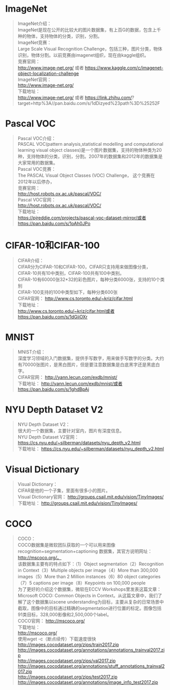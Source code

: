 # ImageNet
>ImageNet介绍：  
ImageNet是现在公开的比较大的图片数据集，有上百G的数据，包含上千种的物体，支持物体的分类，识别，分割。  
ImageNet竞赛：  
Large Scale Visual Recognition Challenge，包括三种，图片分类，物体识别，物体分割。以前竞赛由imagenet组织，现在由kaggle组织。  
竞赛官网：   
http://www.image-net.org/ 或者 https://www.kaggle.com/c/imagenet-object-localization-challenge  
ImageNet官网：	  
http://www.image-net.org/  
下载地址：	  
http://www.image-net.org/  或者 https://link.zhihu.com/?   target=http%3A//pan.baidu.com/s/1dDizyed%23path%3D%25252F   

# Pascal VOC
>Pascal VOC介绍：	  
PASCAL VOC(pattern analysis,statistical modelling and computational learning    visual object classes)是一个图片数据集，支持的物体种类为20种，支持物体的分类，识别，分割。2007年的数据集和2012年的数据集是大家常用的数据集。  
Pascal VOC竞赛：	   
The PASCAL Visual Object Classes (VOC) Challenge， 这个竞赛在2012年以后停办，  
竞赛官网：   
http://host.robots.ox.ac.uk/pascal/VOC/  
Pascal VOC官网：	   
http://host.robots.ox.ac.uk/pascal/VOC/   
下载地址：   
https://pjreddie.com/projects/pascal-voc-dataset-mirror/或者https://pan.baidu.com/s/1oAh0JPo   

# CIFAR-10和CIFAR-100
>CIFAR介绍：   
CIFAR分为CIFAR-10和CIFAR-100，CIFAR只支持用来做图像分类，CIFAR-10共有10中类别，CIFAR-100共有100中类别。   
CIFAR-10有60000张32*32的彩色图片，每种分类6000张，支持的10个类别   
CIFAR-100支持的100中类型如下，每种分类600张    
CIFAR官网：	http://www.cs.toronto.edu/~kriz/cifar.html   
下载地址：	   
http://www.cs.toronto.edu/~kriz/cifar.html或者https://pan.baidu.com/s/1dGiiOXr   

# MNIST
>MNIST介绍：   
深度学习领域的入门数据集，提供手写数字，用来做手写数字的分类。大约有70000张图片，是黑白图片，但是要注意数据集是白底黑字还是黑底白字。   
CIFAR官网：	http://yann.lecun.com/exdb/mnist/   
下载地址：	http://yann.lecun.com/exdb/mnist/或者https://pan.baidu.com/s/1ghdBpAj   

# NYU Depth Dataset V2
>NYU Depth Dataset V2：     
很大的一个数据集，主要针对室内，图片有深度信息。    
NYU Depth Dataset V2官网：	https://cs.nyu.edu/~silberman/datasets/nyu_depth_v2.html   
下载地址：	https://cs.nyu.edu/~silberman/datasets/nyu_depth_v2.html   

# Visual Dictionary
>Visual Dictionary：   
CIFAR是他的一个子集，里面有很多小的图片。   
Visual Dictionary官网：	http://groups.csail.mit.edu/vision/TinyImages/   
下载地址：	http://groups.csail.mit.edu/vision/TinyImages/   


# COCO
>COCO：   
COCO数据集是微软团队获取的一个可以用来图像recognition+segmentation+captioning 数据集，其官方说明网址：http://mscoco.org/。  
该数据集主要有的特点如下：（1）Object segmentation（2）Recognition in Context（3）Multiple objects per image（4）More than 300,000 images（5）More than 2 Million instances（6）80 object categories（7）5 captions per image（8）Keypoints on 100,000 people   
为了更好的介绍这个数据集，微软在ECCV Workshops里发表这篇文章：Microsoft COCO: Common Objects in Context。从这篇文章中，我们了解了这个数据集以scene understanding为目标，主要从复杂的日常场景中截取，图像中的目标通过精确的segmentation进行位置的标定。图像包括91类目标，328,000影像和2,500,000个label。   
COCO官网：	http://mscoco.org/   
下载地址：	   
http://mscoco.org/   
使用wget -c（断点续传）下载速度很快   
http://images.cocodataset.org/zips/train2017.zip  
http://images.cocodataset.org/annotations/annotations_trainval2017.zip  
http://images.cocodataset.org/zips/val2017.zip   
http://images.cocodataset.org/annotations/stuff_annotations_trainval2017.zip   
http://images.cocodataset.org/zips/test2017.zip   
http://images.cocodataset.org/annotations/image_info_test2017.zip   
